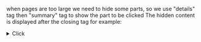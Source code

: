   when pages are too large we need to hide some parts, so we use "details" tag then "summary" tag to show the part to be clicked
  The hidden content is displayed after the closing tag 
  for example:
  <details>
          <summary>Click </summary>
          
            ##My accounts

            * linkedin 
            * github
        </details>

